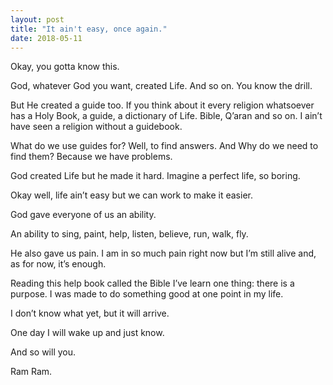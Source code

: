 ```yaml
---
layout: post
title: "It ain't easy, once again."
date: 2018-05-11
---
```


Okay, you gotta know this.

God, whatever God you want, created Life. And so on. You know the drill.

But He created a guide too. If you think about it every religion whatsoever has a Holy Book, a guide, a dictionary of Life. Bible, Q’aran and so on. I ain’t have seen a religion without a guidebook.

What do we use guides for? Well, to find answers. And Why do we need to find them? Because we have problems.

God created Life but he made it hard. Imagine a perfect life, so boring.

Okay well, life ain’t easy but we can work to make it easier.

God gave everyone of us an ability.

An ability to sing, paint, help, listen, believe, run, walk, fly.

He also gave us pain. I am in so much pain right now but I’m still alive and, as for now, it’s enough.

Reading this help book called the Bible I’ve learn one thing: there is a purpose. I was made to do something good at one point in my life.

I don’t know what yet, but it will arrive.

One day I will wake up and just know.

And so will you.

Ram Ram.
